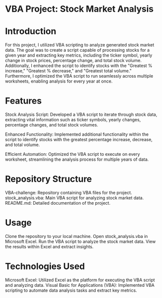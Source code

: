 

# VBA Project: Stock Market Analysis

# Introduction

For this project, I utilized VBA scripting to analyze generated stock market data. The goal was to create a script capable of processing stocks for a given year and extracting key metrics, including the ticker symbol, yearly change in stock prices, percentage change, and total stock volume. Additionally, I enhanced the script to identify stocks with the "Greatest % increase," "Greatest % decrease," and "Greatest total volume." Furthermore, I optimized the VBA script to run seamlessly across multiple worksheets, enabling analysis for every year at once.

# Features

Stock Analysis Script: Developed a VBA script to iterate through stock data, extracting vital information such as ticker symbols, yearly changes, percentage changes, and total stock volumes.

Enhanced Functionality: Implemented additional functionality within the script to identify stocks with the greatest percentage increase, decrease, and total volume.

Efficient Automation: Optimized the VBA script to execute on every worksheet, streamlining the analysis process for multiple years of data.

# Repository Structure

VBA-challenge: Repository containing VBA files for the project.
stock_analysis.vba: Main VBA script for analyzing stock market data.
README.md: Detailed documentation of the project.

# Usage

Clone the repository to your local machine.
Open stock_analysis.vba in Microsoft Excel.
Run the VBA script to analyze the stock market data.
View the results within Excel and extract insights.

# Technologies Used

Microsoft Excel: Utilized Excel as the platform for executing the VBA script and analyzing data.
Visual Basic for Applications (VBA): Implemented VBA scripting to automate data analysis tasks and extract key metrics.
